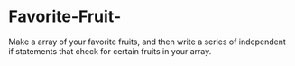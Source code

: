 # Favorite-Fruit-
Make a array of your favorite fruits, and then write a series of independent if statements that check for certain fruits in your array.
